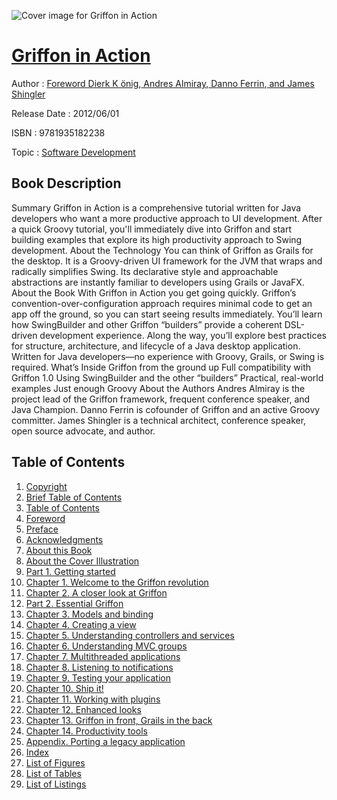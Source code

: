 ![Cover image for Griffon in Action](https://imgdetail.ebookreading.net/cover/cover/software_development/EB9781935182238.jpg)

[Griffon in Action](https://ebookreading.net/view/book/Griffon+in+Action-EB9781935182238_1.html "Griffon in Action")
====================================================================================================================

Author : [Foreword  Dierk K önig](https://ebookreading.net/search/author/Foreword++Dierk+K+%C3%B6nig),[ Andres Almiray](https://ebookreading.net/search/author/+Andres+Almiray),[ Danno Ferrin](https://ebookreading.net/search/author/+Danno+Ferrin),[ and James Shingler](https://ebookreading.net/search/author/+and+James+Shingler)

Release Date : 2012/06/01

ISBN : 9781935182238

Topic : [Software Development](https://ebookreading.net/search/category/software-development)

Book Description
-----------------

Summary
Griffon in Action is a comprehensive tutorial written for Java developers who want a more productive approach to UI development. After a quick Groovy tutorial, you'll immediately dive into Griffon and start building examples that explore its high productivity approach to Swing development.
About the Technology
You can think of Griffon as Grails for the desktop. It is a Groovy-driven UI framework for the JVM that wraps and radically simplifies Swing. Its declarative style and approachable abstractions are instantly familiar to developers using Grails or JavaFX.
About the Book
With Griffon in Action you get going quickly. Griffon’s convention-over-configuration approach requires minimal code to get an app off the ground, so you can start seeing results immediately. You’ll learn how SwingBuilder and other Griffon “builders” provide a coherent DSL-driven development experience. Along the way, you’ll explore best practices for structure, architecture, and lifecycle of a Java desktop application. 			 Written for Java developers—no experience with Groovy, Grails, or Swing is required.
What’s Inside
Griffon from the ground up
Full compatibility with Griffon 1.0
Using SwingBuilder and the other “builders”
Practical, real-world examples
Just enough Groovy
About the Authors
Andres Almiray is the project lead of the Griffon framework, frequent conference speaker, and Java Champion. Danno Ferrin is cofounder of Griffon and an active Groovy committer. James Shingler is a technical architect, conference speaker, open source advocate, and author.
              
Table of Contents
-----------------

1. [Copyright](https://ebookreading.net/view/book/Griffon+in+Action-EB9781935182238_3.html)
1. [Brief Table of Contents](https://ebookreading.net/view/book/Griffon+in+Action-EB9781935182238_4.html)
1. [Table of Contents](https://ebookreading.net/view/book/Griffon+in+Action-EB9781935182238_5.html)
1. [Foreword](https://ebookreading.net/view/book/Griffon+in+Action-EB9781935182238_6.html)
1. [Preface](https://ebookreading.net/view/book/Griffon+in+Action-EB9781935182238_7.html)
1. [Acknowledgments](https://ebookreading.net/view/book/Griffon+in+Action-EB9781935182238_8.html)
1. [About this Book](https://ebookreading.net/view/book/Griffon+in+Action-EB9781935182238_9.html)
1. [About the Cover Illustration](https://ebookreading.net/view/book/Griffon+in+Action-EB9781935182238_10.html)
1. [Part 1. Getting started](https://ebookreading.net/view/book/Griffon+in+Action-EB9781935182238_11.html)
1. [Chapter 1. Welcome to the Griffon revolution](https://ebookreading.net/view/book/Griffon+in+Action-EB9781935182238_12.html)
1. [Chapter 2. A closer look at Griffon](https://ebookreading.net/view/book/Griffon+in+Action-EB9781935182238_13.html)
1. [Part 2. Essential Griffon](https://ebookreading.net/view/book/Griffon+in+Action-EB9781935182238_14.html)
1. [Chapter 3. Models and binding](https://ebookreading.net/view/book/Griffon+in+Action-EB9781935182238_15.html)
1. [Chapter 4. Creating a view](https://ebookreading.net/view/book/Griffon+in+Action-EB9781935182238_16.html)
1. [Chapter 5. Understanding controllers and services](https://ebookreading.net/view/book/Griffon+in+Action-EB9781935182238_17.html)
1. [Chapter 6. Understanding MVC groups](https://ebookreading.net/view/book/Griffon+in+Action-EB9781935182238_18.html)
1. [Chapter 7. Multithreaded applications](https://ebookreading.net/view/book/Griffon+in+Action-EB9781935182238_19.html)
1. [Chapter 8. Listening to notifications](https://ebookreading.net/view/book/Griffon+in+Action-EB9781935182238_20.html)
1. [Chapter 9. Testing your application](https://ebookreading.net/view/book/Griffon+in+Action-EB9781935182238_21.html)
1. [Chapter 10. Ship it!](https://ebookreading.net/view/book/Griffon+in+Action-EB9781935182238_22.html)
1. [Chapter 11. Working with plugins](https://ebookreading.net/view/book/Griffon+in+Action-EB9781935182238_23.html)
1. [Chapter 12. Enhanced looks](https://ebookreading.net/view/book/Griffon+in+Action-EB9781935182238_24.html)
1. [Chapter 13. Griffon in front, Grails in the back](https://ebookreading.net/view/book/Griffon+in+Action-EB9781935182238_25.html)
1. [Chapter 14. Productivity tools](https://ebookreading.net/view/book/Griffon+in+Action-EB9781935182238_26.html)
1. [Appendix. Porting a legacy application](https://ebookreading.net/view/book/Griffon+in+Action-EB9781935182238_27.html)
1. [Index](https://ebookreading.net/view/book/Griffon+in+Action-EB9781935182238_28.html)
1. [List of Figures](https://ebookreading.net/view/book/Griffon+in+Action-EB9781935182238_29.html)
1. [List of Tables](https://ebookreading.net/view/book/Griffon+in+Action-EB9781935182238_30.html)
1. [List of Listings](https://ebookreading.net/view/book/Griffon+in+Action-EB9781935182238_31.html)

